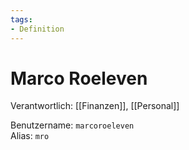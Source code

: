 ```yaml
---
tags:
- Definition
---
```

# Marco Roeleven

Verantwortlich: [[Finanzen]], [[Personal]]

Benutzername: `marcoroeleven`\
Alias: `mro`